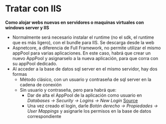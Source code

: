 # Tratar con IIS 

**Como alojar webs nuevas en servidores o maquinas virtuales con windows server y IIS**

- Normalmente será necesario instalar el runtime (no el sdk, el runtime que es más ligero), con el bundle para IIS. Se descarga desde la web
- Aspnetcore, a diferencia de Full Framework, no permite utilizar el mismo appPool para varias aplicaciones. En este caso, habrá que crear un nuevo AppPool y asignarselo a la nueva aplicación, para que corra con su appPool dedicado.
- Al acceder a la base de datos sql server en el mismo servidor, hay dos formas
  - Método clásico, con un usuario y contraseña de sql server en la cadena de conexión
  - Sin usuario y contraseña, pero para habrá que:
    - Dar de alta el AppPool de la aplicación como usuario en *Databases -> Security -> Logins -> New Login* [Source](https://stackoverflow.com/questions/1933134/add-iis-7-apppool-identities-as-sql-server-logons)
    - Una vez creado el login, darle *Botón derecho -> Propiedades -> User Mappings* y asignarle los permisos en la base de datos correspondiente
